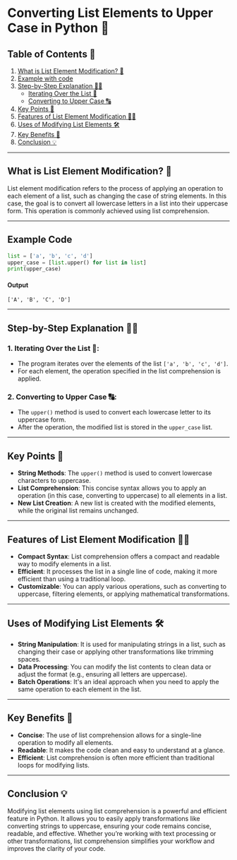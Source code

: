 # Converting List Elements to Upper Case in Python 📝

## Table of Contents 📑
1. [What is List Element Modification? 🤔](#what-is-list-element-modification)
2. [Example with code](#Example-Code)
3. [Step-by-Step Explanation 🚶‍♂️](#step-by-step-explanation)
   - [Iterating Over the List 🔄](#iterating-over-the-list)
   - [Converting to Upper Case 🔠](#converting-to-upper-case)
4. [Key Points 📝](#key-points)
5. [Features of List Element Modification 🧑‍💻](#features-of-list-element-modification)
6. [Uses of Modifying List Elements 🛠️](#uses-of-modifying-list-elements)
7. [Key Benefits 🌟](#key-benefits)
8. [Conclusion 💡](#conclusion)

---

## What is List Element Modification? 🤔

List element modification refers to the process of applying an operation to each element of a list, such as changing the case of string elements. In this case, the goal is to convert all lowercase letters in a list into their uppercase form. This operation is commonly achieved using list comprehension.

---
## Example Code
```python
list = ['a', 'b', 'c', 'd']
upper_case = [list.upper() for list in list]
print(upper_case)
```
#### Output
`['A', 'B', 'C', 'D']`

---
## Step-by-Step Explanation 🚶‍♂️

### 1. Iterating Over the List 🔄:
- The program iterates over the elements of the list `['a', 'b', 'c', 'd']`.
- For each element, the operation specified in the list comprehension is applied.

### 2. Converting to Upper Case 🔠:
- The `upper()` method is used to convert each lowercase letter to its uppercase form.
- After the operation, the modified list is stored in the `upper_case` list.

---

## Key Points 📝

- **String Methods**: The `upper()` method is used to convert lowercase characters to uppercase.
- **List Comprehension**: This concise syntax allows you to apply an operation (in this case, converting to uppercase) to all elements in a list.
- **New List Creation**: A new list is created with the modified elements, while the original list remains unchanged.

---

## Features of List Element Modification 🧑‍💻

- **Compact Syntax**: List comprehension offers a compact and readable way to modify elements in a list.
- **Efficient**: It processes the list in a single line of code, making it more efficient than using a traditional loop.
- **Customizable**: You can apply various operations, such as converting to uppercase, filtering elements, or applying mathematical transformations.

---

## Uses of Modifying List Elements 🛠️

- **String Manipulation**: It is used for manipulating strings in a list, such as changing their case or applying other transformations like trimming spaces.
- **Data Processing**: You can modify the list contents to clean data or adjust the format (e.g., ensuring all letters are uppercase).
- **Batch Operations**: It's an ideal approach when you need to apply the same operation to each element in the list.

---

## Key Benefits 🌟

- **Concise**: The use of list comprehension allows for a single-line operation to modify all elements.
- **Readable**: It makes the code clean and easy to understand at a glance.
- **Efficient**: List comprehension is often more efficient than traditional loops for modifying lists.

---

## Conclusion 💡

Modifying list elements using list comprehension is a powerful and efficient feature in Python. It allows you to easily apply transformations like converting strings to uppercase, ensuring your code remains concise, readable, and effective. Whether you’re working with text processing or other transformations, list comprehension simplifies your workflow and improves the clarity of your code.

